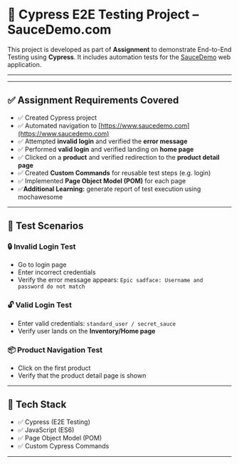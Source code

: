 # 🚀 Cypress E2E Testing Project – SauceDemo.com

This project is developed as part of **Assignment** to demonstrate End-to-End Testing using **Cypress**. It includes automation tests for the [SauceDemo](https://www.saucedemo.com) web application.

---


---

## ✅ Assignment Requirements Covered

- ✅ Created Cypress project
- ✅ Automated navigation to [https://www.saucedemo.com](https://www.saucedemo.com)
- ✅ Attempted **invalid login** and verified the **error message**
- ✅ Performed **valid login** and verified landing on **home page**
- ✅ Clicked on a **product** and verified redirection to the **product detail page**
- ✅ Created **Custom Commands** for reusable test steps (e.g. login)
- ✅ Implemented **Page Object Model (POM)** for each page
- ✅**Additional Learning:** generate report of test execution using mochawesome

---

## 🧪 Test Scenarios

### 🔒 Invalid Login Test
- Go to login page
- Enter incorrect credentials
- Verify the error message appears: `Epic sadface: Username and password do not match`

### 🔓 Valid Login Test
- Enter valid credentials: `standard_user / secret_sauce`
- Verify user lands on the **Inventory/Home page**

### 📦 Product Navigation Test
- Click on the first product
- Verify that the product detail page is shown

---

## 🧰 Tech Stack

- ✅ Cypress (E2E Testing)
- ✅ JavaScript (ES6)
- ✅ Page Object Model (POM)
- ✅ Custom Cypress Commands

---



